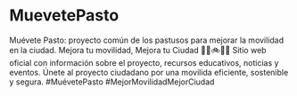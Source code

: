 # MuevetePasto
Muévete Pasto: proyecto común de los pastusos para mejorar la movilidad en la ciudad. Mejora tu movilidad, Mejora tu Ciudad 🚶‍♀️🚲🚌🚗  Sitio web oficial con información sobre el proyecto, recursos educativos, noticias y eventos. Únete al proyecto ciudadano  por una movilida eficiente, sostenible y segura.  #MuévetePasto #MejorMovilidadMejorCiudad
